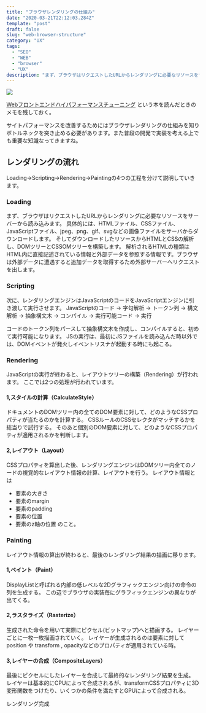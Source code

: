 ```yaml
---
title: "ブラウザレンダリングの仕組み"
date: "2020-03-21T22:12:03.284Z"
template: "post"
draft: false
slug: "web-browser-structure"
category: "UX"
tags:
  - "SEO"
  - "WEB"
  - "browser"
  - "UX"
description: "まず、ブラウザはリクエストしたURLからレンダリングに必要なリソースをサーバーから読み込みます。具体的には、HTMLファイル、CSSファイル、JavaScriptファイル、jpeg、png、gif、svgなどの画像ファイルをサーバからダウンロードします。"
---
```


<a href="https://www.amazon.co.jp/Web%E3%83%95%E3%83%AD%E3%83%B3%E3%83%88%E3%82%A8%E3%83%B3%E3%83%89-%E3%83%8F%E3%82%A4%E3%83%91%E3%83%95%E3%82%A9%E3%83%BC%E3%83%9E%E3%83%B3%E3%82%B9-%E3%83%81%E3%83%A5%E3%83%BC%E3%83%8B%E3%83%B3%E3%82%B0-%E4%B9%85%E4%BF%9D%E7%94%B0-%E5%85%89%E5%89%87-ebook/dp/B0728K5JZV/ref=as_li_ss_il?__mk_ja_JP=%E3%82%AB%E3%82%BF%E3%82%AB%E3%83%8A&dchild=1&keywords=web+%E3%83%91%E3%83%95%E3%82%A9%E3%83%BC%E3%83%9E%E3%83%B3%E3%82%B9&qid=1589551035&sr=8-1&linkCode=li3&tag=10010d-22&linkId=e5d16c5fea0408dabcbb0b1952f6923e&language=ja_JP" target="_blank"><img border="0" src="//ws-fe.amazon-adsystem.com/widgets/q?_encoding=UTF8&ASIN=B0728K5JZV&Format=_SL250_&ID=AsinImage&MarketPlace=JP&ServiceVersion=20070822&WS=1&tag=10010d-22&language=ja_JP" ></a><img src="https://ir-jp.amazon-adsystem.com/e/ir?t=10010d-22&language=ja_JP&l=li3&o=9&a=B0728K5JZV" width="1" height="1" border="0" alt="" style="border:none !important; margin:0px !important;" />

[Webフロントエンドハイパフォーマンスチューニング](https://amzn.to/3abVW8T)
という本を読んだときのメモを残しておく。

サイトパフォーマンスを改善するためにはブラウザレンダリングの仕組みを知りボトルネックを突き止める必要があります。また普段の開発で実装を考える上でも重要な知識なってきますね。
## レンダリングの流れ
Loading→Scripting→Rendering→Paintingの4つの工程を分けて説明していきます。

### Loading
まず、ブラウザはリクエストしたURLからレンダリングに必要なリソースをサーバーから読み込みます。
具体的には、HTMLファイル、CSSファイル、JavaScriptファイル、jpeg、png、gif、svgなどの画像ファイルをサーバからダウンロードします。
そしてダウンロードしたリソースからHTMLとCSSの解析し、DOMツリーとCSSOMツリーを構築します。
解析されるHTMLの種類はHTML内に直接記述されている情報と外部データを参照する情報です。ブラウザは外部データに遭遇すると追加データを取得するため外部サーバーへリクエストを出します。

### Scripting
次に、レンダリングエンジンはJavaScriptのコードをJavaScriptエンジンに引き渡して実行させます。
JavaScriptのコード → 字句解析 → トークン列 → 構文解析 → 抽象構文木 → コンパイル → 実行可能コード → 実行

コードのトークン列をパースして抽象構文木を作成し、コンパイルすると、初めて実行可能になります。
JSの実行は、最初にJSファイルを読み込んだ時以外では、DOMイベントが発火しイベントリスナが起動する時にも起こる。

### Rendering
JavaScriptの実行が終わると、レイアウトツリーの構築（Rendering）が行われます。
ここでは2つの処理が行われています。
#### 1,スタイルの計算（CalculateStyle）
ドキュメントのDOMツリー内の全てのDOM要素に対して、どのようなCSSプロパティが当たるのかを計算する。
CSSルールのCSSセレクタがマッチするかを総当りで試行する。
そのあと個別のDOM要素に対して、どのようなCSSプロパティが適用されるかを判断します。

#### 2,レイアウト（Layout）
CSSプロパティを算出した後、レンダリングエンジンはDOMツリー内全てのノードの視覚的なレイアウト情報の計算、レイアウトを行う。
レイアウト情報とは
+ 要素の大きさ
+ 要素のmargin
+ 要素のpadding
+ 要素の位置
+ 要素のz軸の位置
のこと。

### Painting
レイアウト情報の算出が終わると、最後のレンダリング結果の描画に移ります。

#### 1,ペイント（Paint）
DisplayListと呼ばれる内部の低レベルな2Dグラフィックエンジン向けの命令の列を生成する。
この辺でブラウザの実装毎にグラフィックエンジンの異なりが出てくる。

#### 2,ラスタライズ（Rasterize）
生成された命令を用いて実際にピクセル(ビットマップ)へと描画する。
レイヤーごとに一枚一枚描画されていく。
レイヤーが生成されるのは要素に対して position や transform , opacityなどのプロパティが適用されている時。

#### 3,レイヤーの合成（CompositeLayers）
最後にピクセルにしたレイヤーを合成して最終的なレンダリング結果を生成。
レイヤーは基本的にCPUによって合成されるが、transformCSSプロパティに3D変形関数をつけたり、いくつかの条件を満たすとGPUによって合成される。

レンダリング完成
